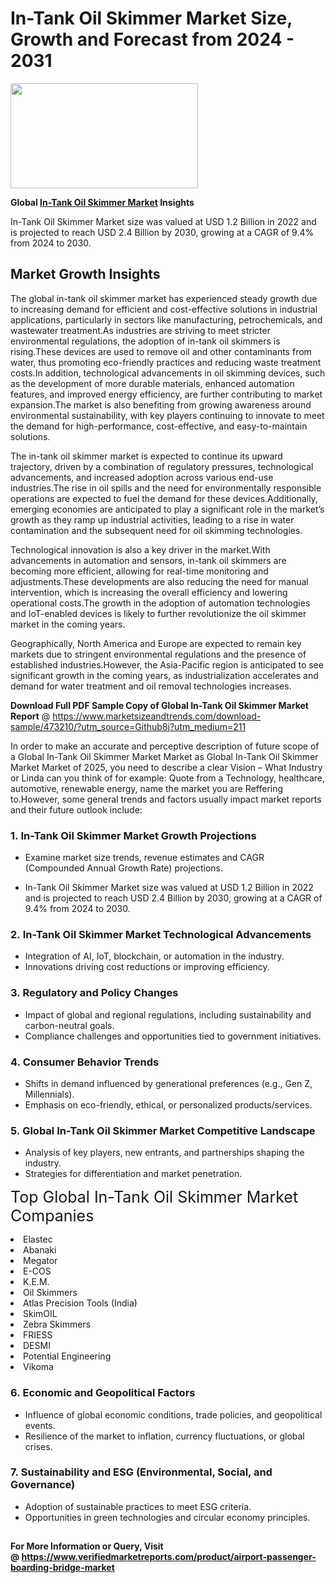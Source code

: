 <H1>In-Tank Oil Skimmer Market Size, Growth and Forecast from 2024 - 2031</H1><img class="aligncenter size-medium wp-image-584254" src="https://thirdeyenews.in/wp-content/uploads/2024/09/Global-Market-Research-300x168.jpeg" alt="" width="300" height="168" /><p><strong>Global&nbsp;<a href="https://www.marketsizeandtrends.com/download-sample/473210/?utm_source=Github8j?utm_medium=211">In-Tank Oil Skimmer Market</a> Insights</strong></p><p>In-Tank Oil Skimmer Market size was valued at USD 1.2 Billion in 2022 and is projected to reach USD 2.4 Billion by 2030, growing at a CAGR of 9.4% from 2024 to 2030.</p><p><h2>Market Growth Insights</h2> The global in-tank oil skimmer market has experienced steady growth due to increasing demand for efficient and cost-effective solutions in industrial applications, particularly in sectors like manufacturing, petrochemicals, and wastewater treatment.As industries are striving to meet stricter environmental regulations, the adoption of in-tank oil skimmers is rising.These devices are used to remove oil and other contaminants from water, thus promoting eco-friendly practices and reducing waste treatment costs.In addition, technological advancements in oil skimming devices, such as the development of more durable materials, enhanced automation features, and improved energy efficiency, are further contributing to market expansion.The market is also benefiting from growing awareness around environmental sustainability, with key players continuing to innovate to meet the demand for high-performance, cost-effective, and easy-to-maintain solutions.<p>The in-tank oil skimmer market is expected to continue its upward trajectory, driven by a combination of regulatory pressures, technological advancements, and increased adoption across various end-use industries.The rise in oil spills and the need for environmentally responsible operations are expected to fuel the demand for these devices.Additionally, emerging economies are anticipated to play a significant role in the market’s growth as they ramp up industrial activities, leading to a rise in water contamination and the subsequent need for oil skimming technologies.</p> <p>Technological innovation is also a key driver in the market.With advancements in automation and sensors, in-tank oil skimmers are becoming more efficient, allowing for real-time monitoring and adjustments.These developments are also reducing the need for manual intervention, which is increasing the overall efficiency and lowering operational costs.The growth in the adoption of automation technologies and IoT-enabled devices is likely to further revolutionize the oil skimmer market in the coming years.</p> <p>Geographically, North America and Europe are expected to remain key markets due to stringent environmental regulations and the presence of established industries.However, the Asia-Pacific region is anticipated to see significant growth in the coming years, as industrialization accelerates and demand for water treatment and oil removal technologies increases.</p> <p><span class=""><strong>Download Full PDF Sample Copy of Global In-Tank Oil Skimmer Market Report</strong> @ <a href="https://www.marketsizeandtrends.com/download-sample/473210/?utm_source=Github8j?utm_medium=211" target="_blank">https://www.marketsizeandtrends.com/download-sample/473210/?utm_source=Github8j?utm_medium=211</a></span></p><p>In order to make an accurate and perceptive description of future scope of a Global&nbsp;In-Tank Oil Skimmer Market Market as Global&nbsp;In-Tank Oil Skimmer Market Market of 2025, you need to describe a clear Vision &ndash; What Industry or Linda can you think of for example: Quote from a Technology, healthcare, automotive, renewable energy, name the market you are Reffering to.However, some general trends and factors usually impact market reports and their future outlook include:</p><h3>1.&nbsp;<strong>In-Tank Oil Skimmer Market Growth Projections</strong></h3><ul><li>Examine market size trends, revenue estimates and CAGR (Compounded Annual Growth Rate) projections.</li><li><p>In-Tank Oil Skimmer Market size was valued at USD 1.2 Billion in 2022 and is projected to reach USD 2.4 Billion by 2030, growing at a CAGR of 9.4% from 2024 to 2030.</p></li></ul><h3>2.&nbsp;<strong>In-Tank Oil Skimmer Market Technological Advancements</strong></h3><ul><li>Integration of AI, IoT, blockchain, or automation in the industry.</li><li>Innovations driving cost reductions or improving efficiency.</li></ul><h3>3.&nbsp;<strong>Regulatory and Policy Changes</strong></h3><ul><li>Impact of global and regional regulations, including sustainability and carbon-neutral goals.</li><li>Compliance challenges and opportunities tied to government initiatives.</li></ul><h3>4.&nbsp;<strong>Consumer Behavior Trends</strong></h3><ul><li>Shifts in demand influenced by generational preferences (e.g., Gen Z, Millennials).</li><li>Emphasis on eco-friendly, ethical, or personalized products/services.</li></ul><h3>5.&nbsp;<strong>Global In-Tank Oil Skimmer Market Competitive Landscape</strong></h3><ul><li>Analysis of key players, new entrants, and partnerships shaping the industry.</li><li>Strategies for differentiation and market penetration.</li></ul><p data-pm-slice="1 1 []"><span style="color: inherit; font-family: inherit; font-size: 25px;">Top Global In-Tank Oil Skimmer Market Companies</span></p><div class="" data-test-id=""><p><li>Elastec</li><li> Abanaki</li><li> Megator</li><li> E-COS</li><li> K.E.M.</li><li> Oil Skimmers</li><li> Atlas Precision Tools (India)</li><li> SkimOIL</li><li> Zebra Skimmers</li><li> FRIESS</li><li> DESMI</li><li> Potential Engineering</li><li> Vikoma</li></p></div><h3>6.&nbsp;<strong>Economic and Geopolitical Factors</strong></h3><ul><li>Influence of global economic conditions, trade policies, and geopolitical events.</li><li>Resilience of the market to inflation, currency fluctuations, or global crises.</li></ul><h3>7.&nbsp;<strong>Sustainability and ESG (Environmental, Social, and Governance)</strong></h3><ul><li>Adoption of sustainable practices to meet ESG criteria.</li><li>Opportunities in green technologies and circular economy principles.</li></ul><h2><strong style="font-size: 14px;">For More Information or Query, Visit @&nbsp;</strong><a style="background-color: #ffffff; font-size: 14px;" href="https://www.marketsizeandtrends.com/report/in-tank-oil-skimmer-market/" target="_blank">https://www.verifiedmarketreports.com/product/airport-passenger-boarding-bridge-market</a></h2>